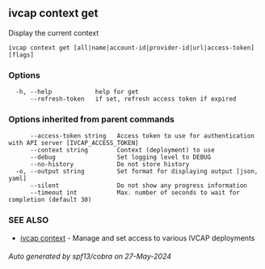 ## ivcap context get

Display the current context

```
ivcap context get [all|name|account-id|provider-id|url|access-token] [flags]
```

### Options

```
  -h, --help            help for get
      --refresh-token   if set, refresh access token if expired
```

### Options inherited from parent commands

```
      --access-token string   Access token to use for authentication with API server [IVCAP_ACCESS_TOKEN]
      --context string        Context (deployment) to use
      --debug                 Set logging level to DEBUG
      --no-history            Do not store history
  -o, --output string         Set format for displaying output [json, yaml]
      --silent                Do not show any progress information
      --timeout int           Max. number of seconds to wait for completion (default 30)
```

### SEE ALSO

* [ivcap context](ivcap_context.md)	 - Manage and set access to various IVCAP deployments

###### Auto generated by spf13/cobra on 27-May-2024
